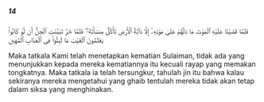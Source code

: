 ##### 14

<span class="ayah">فَلَمَّا قَضَيْنَا عَلَيْهِ ٱلْمَوْتَ مَا دَلَّهُمْ عَلَىٰ مَوْتِهِۦٓ إِلَّا دَآبَّةُ ٱلْأَرْضِ تَأْكُلُ مِنسَأَتَهُۥ ۖ فَلَمَّا خَرَّ تَبَيَّنَتِ ٱلْجِنُّ أَن لَّوْ كَانُوا۟ يَعْلَمُونَ ٱلْغَيْبَ مَا لَبِثُوا۟ فِى ٱلْعَذَابِ ٱلْمُهِينِ</span>

<span class="ayah_translation">Maka tatkala Kami telah menetapkan kematian Sulaiman, tidak ada yang menunjukkan kepada mereka kematiannya itu kecuali rayap yang memakan tongkatnya. Maka tatkala ia telah tersungkur, tahulah jin itu bahwa kalau sekiranya mereka mengetahui yang ghaib tentulah mereka tidak akan tetap dalam siksa yang menghinakan.</span>

